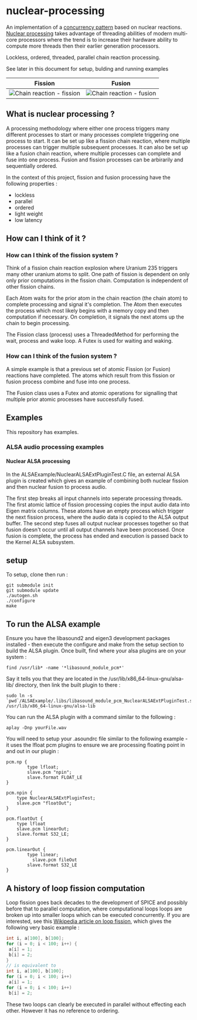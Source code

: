 # nuclear-processing

An implementation of a [concurrency pattern](https://en.wikipedia.org/wiki/Concurrency_pattern) based on nuclear reactions. [Nuclear processing](https://en.wikipedia.org/wiki/Nuclear_computation) takes advantage of threading abilities of modern multi-core processors where the trend is to increase their hardware ability to compute more threads then their earlier generation processors.

Lockless, ordered, threaded, parallel chain reaction processing.

See later in this document for setup, bulding and running examples

Fission|Fusion
--- | ---
![Chain reaction - fission](https://upload.wikimedia.org/wikipedia/commons/f/f0/Nuclear_fission_chain_reaction.svg "fission chain reaction") | ![Chain reaction - fusion](https://upload.wikimedia.org/wikipedia/commons/thumb/8/85/Fusion_in_the_Sun.svg/421px-Fusion_in_the_Sun.svg.png "fusion chain reaction")

## What is nuclear processing ?

A processing methodology where either one process triggers many different processes to start or many processes complete triggering one process to start. It can be set up like a fission chain reaction, where multiple processes can trigger multiple subsequent processes. It can also be set up like a fusion chain reaction, where multiple processes can complete and fuse into one process. Fusion and fission processes can be arbirarily and sequentially ordered.

In the context of this project, fission and fusion processing have the following properties :
* lockless
* parallel
* ordered
* light weight
* low latency

## How can I think of it ?

### How can I think of the fission system ?

Think of a fission chain reaction explosion where Uranium 235 triggers many other uranium atoms to split. One path of fission is dependent on only only prior computations in the fission chain. Computation is independent of other fission chains.

Each Atom waits for the prior atom in the chain reaction (the chain atom) to complete processing and signal it's completion. The Atom then
executes the process which most likely begins with a memory copy and then computation if necessary. On completion, it signals the next atoms
up the chain to begin processing.

The Fission class (process) uses a ThreadedMethod for performing the wait, process and wake loop. A Futex is used for waiting and waking.

### How can I think of the fusion system ?

A simple example is that a previous set of atomic Fission (or Fusion) reactions have completed. The atoms which result from this fission or fusion process combine and fuse into one process.

The Fusion class uses a Futex and atomic operations for signalling that multiple prior atomic processes have successfully fused.

## Examples

This repository has examples.

### ALSA audio processing examples

#### Nuclear ALSA processing

In the ALSAExample/NuclearALSAExtPluginTest.C file, an external ALSA plugin is created which gives an example of combining both nuclear fission and then nuclear fusion to process audio.

The first step breaks all input channels into seperate processing threads. The first atomic lattice of fission processing copies the input audio data into Eigen matrix columns. These atoms have an empty process which trigger the next fission process, where the audio data is copied to the ALSA output buffer.
The second step fuses all output nuclear processes together so that fusion doesn't occur until all output channels have been processed. Once fusion is complete, the process has ended and execution is passed back to the Kernel ALSA subsystem.

## setup

To setup, clone then run :
```
git submodule init
git submodule update
./autogen.sh
./configure
make
```
## To run the ALSA example

Ensure you have the libasound2 and eigen3 development packages installed - then execute the configure and make from the setup section to build the ALSA plugin.
Once built, find where your alsa plugins are on your system :
```
find /usr/lib* -name '*libasound_module_pcm*'
```

Say it tells you that they are located in the /usr/lib/x86_64-linux-gnu/alsa-lib/ directory, then link the built plugin to there :
```
sudo ln -s `pwd`/ALSAExample/.libs/libasound_module_pcm_NuclearALSAExtPluginTest.so /usr/lib/x86_64-linux-gnu/alsa-lib
```

You can run the ALSA plugin with a command similar to the following :
```
aplay -Dnp yourFile.wav
```

You will need to setup your .asoundrc file similar to the following example - it uses the lfloat pcm plugins to ensure we are processing floating point in and out in our plugin :
```
pcm.np {
        type lfloat;
        slave.pcm "npin";
        slave.format FLOAT_LE
}

pcm.npin {
	type NuclearALSAExtPluginTest;
	slave.pcm "floatOut";
}

pcm.floatOut {
	type lfloat
	slave.pcm linearOut;
	slave.format S32_LE;
}

pcm.linearOut {
        type linear;
	      slave.pcm fileOut
        slave.format S32_LE
}
```

## A history of loop fission computation

Loop fission goes back decades to the development of SPICE and possibly before that to parallel computation, where computational loops
loops are broken up into smaller loops which can be executed concurrently. If you are interested, see this [Wikipedia article on
loop fission](https://en.wikipedia.org/wiki/Loop_fission_and_fusion), which gives the following very basic example :
```C
int i, a[100], b[100];
for (i = 0; i < 100; i++) {
 a[i] = 1;
 b[i] = 2;
}
// is equivalent to
int i, a[100], b[100];
for (i = 0; i < 100; i++)
 a[i] = 1;                     
for (i = 0; i < 100; i++)
 b[i] = 2;
 ```
 These two loops can clearly be executed in parallel without effecting each other. However it has no reference to ordering.
